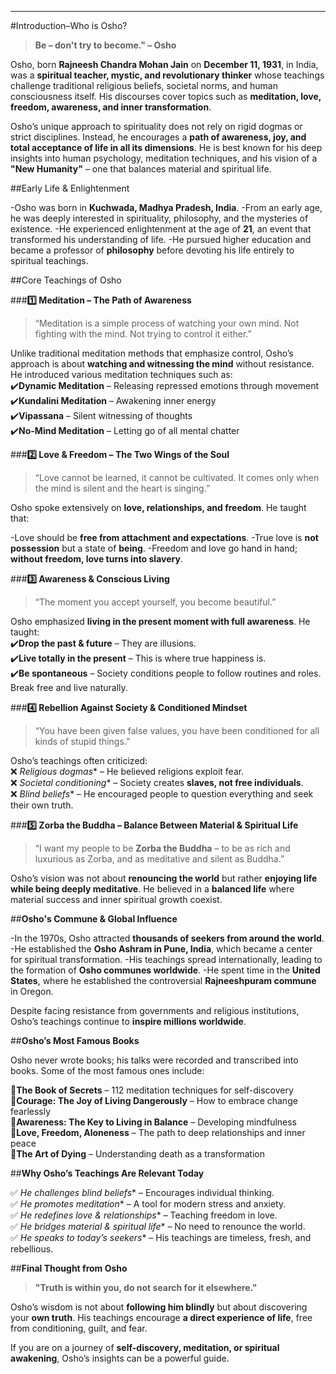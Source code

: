 ---

#Introduction–Who is Osho?

>**Be – don't try to become." – Osho**

Osho, born **Rajneesh Chandra Mohan Jain** on **December 11, 1931**, in India, was a **spiritual teacher, mystic, and revolutionary thinker** whose teachings challenge traditional religious beliefs, societal norms, and human consciousness itself. His discourses cover topics such as **meditation, love, freedom, awareness, and inner transformation**.

Osho’s unique approach to spirituality does not rely on rigid dogmas or strict disciplines. Instead, he encourages a **path of awareness, joy, and total acceptance of life in all its dimensions**. He is best known for his deep insights into human psychology, meditation techniques, and his vision of a **"New Humanity"** – one that balances material and spiritual life.

##Early Life & Enlightenment

-Osho was born in **Kuchwada, Madhya Pradesh, India**.
-From an early age, he was deeply interested in spirituality, philosophy, and the mysteries of existence.
-He experienced enlightenment at the age of **21**, an event that transformed his understanding of life.
-He pursued higher education and became a professor of **philosophy** before devoting his life entirely to spiritual teachings.

##Core Teachings of Osho

###**1️⃣ Meditation – The Path of Awareness**

>“Meditation is a simple process of watching your own mind. Not fighting with the mind. Not trying to control it either.”

Unlike traditional meditation methods that emphasize control, Osho’s approach is about **watching and witnessing the mind** without resistance. He introduced various meditation techniques such as:  
✔️**Dynamic Meditation** – Releasing repressed emotions through movement  
✔️**Kundalini Meditation** – Awakening inner energy  
✔️**Vipassana** – Silent witnessing of thoughts  
✔️**No-Mind Meditation** – Letting go of all mental chatter

###**2️⃣ Love & Freedom – The Two Wings of the Soul**

>“Love cannot be learned, it cannot be cultivated. It comes only when the mind is silent and the heart is singing.”

Osho spoke extensively on **love, relationships, and freedom**. He taught that:

-Love should be **free from attachment and expectations**.
-True love is **not possession** but a state of **being**.
-Freedom and love go hand in hand; **without freedom, love turns into slavery**.

###**3️⃣ Awareness & Conscious Living**

>“The moment you accept yourself, you become beautiful.”

Osho emphasized **living in the present moment with full awareness**. He taught:  
✔️**Drop the past & future** – They are illusions.  
✔️**Live totally in the present** – This is where true happiness is.  
✔️**Be spontaneous** – Society conditions people to follow routines and roles. Break free and live naturally.

###**4️⃣ Rebellion Against Society & Conditioned Mindset**

>“You have been given false values, you have been conditioned for all kinds of stupid things.”

Osho’s teachings often criticized:  
❌ *Religious dogmas** – He believed religions exploit fear.  
❌ *Societal conditioning** – Society creates **slaves, not free individuals**.  
❌ *Blind beliefs** – He encouraged people to question everything and seek their own truth.

###**5️⃣ Zorba the Buddha – Balance Between Material & Spiritual Life**

>“I want my people to be **Zorba the Buddha** – to be as rich and luxurious as Zorba, and as meditative and silent as Buddha.”

Osho’s vision was not about **renouncing the world** but rather **enjoying life while being deeply meditative**. He believed in a **balanced life** where material success and inner spiritual growth coexist.

##**Osho's Commune & Global Influence**

-In the 1970s, Osho attracted **thousands of seekers from around the world**.
-He established the **Osho Ashram in Pune, India**, which became a center for spiritual transformation.
-His teachings spread internationally, leading to the formation of **Osho communes worldwide**.
-He spent time in the **United States**, where he established the controversial **Rajneeshpuram commune** in Oregon.

Despite facing resistance from governments and religious institutions, Osho’s teachings continue to **inspire millions worldwide**.

##**Osho’s Most Famous Books**

Osho never wrote books; his talks were recorded and transcribed into books. Some of the most famous ones include:

📖**The Book of Secrets** – 112 meditation techniques for self-discovery  
📖**Courage: The Joy of Living Dangerously** – How to embrace change fearlessly  
📖**Awareness: The Key to Living in Balance** – Developing mindfulness  
📖**Love, Freedom, Aloneness** – The path to deep relationships and inner peace  
📖**The Art of Dying** – Understanding death as a transformation

##**Why Osho’s Teachings Are Relevant Today**

✅ *He challenges blind beliefs** – Encourages individual thinking.  
✅ *He promotes meditation** – A tool for modern stress and anxiety.  
✅ *He redefines love & relationships** – Teaching freedom in love.  
✅ *He bridges material & spiritual life** – No need to renounce the world.  
✅ *He speaks to today’s seekers** – His teachings are timeless, fresh, and rebellious.

##**Final Thought from Osho**

>**"Truth is within you, do not search for it elsewhere."**

Osho’s wisdom is not about **following him blindly** but about discovering your **own truth**. His teachings encourage **a direct experience of life**, free from conditioning, guilt, and fear.

If you are on a journey of **self-discovery, meditation, or spiritual awakening**, Osho’s insights can be a powerful guide.
